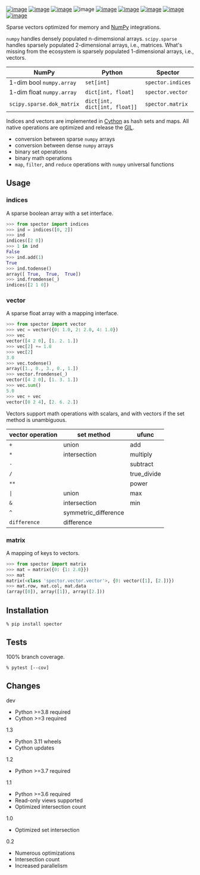 [![image](https://img.shields.io/pypi/v/spector.svg)](https://pypi.org/project/spector/)
[![image](https://img.shields.io/pypi/pyversions/spector.svg)](https://python3statement.org)
[![image](https://pepy.tech/badge/spector)](https://pepy.tech/project/spector)
![image](https://img.shields.io/pypi/status/spector.svg)
[![image](https://github.com/coady/spector/workflows/build/badge.svg)](https://github.com/coady/spector/actions)
[![image](https://codecov.io/gh/coady/spector/branch/main/graph/badge.svg)](https://codecov.io/gh/coady/spector/)
 [![image](https://github.com/coady/spector/workflows/codeql/badge.svg)](https://github.com/coady/spector/security/code-scanning)
[![image](https://img.shields.io/badge/code%20style-black-000000.svg)](https://pypi.org/project/black/)
[![image](http://mypy-lang.org/static/mypy_badge.svg)](http://mypy-lang.org/)

Sparse vectors optimized for memory and [NumPy](http://www.numpy.org) integrations.

`numpy` handles densely populated n-dimemsional arrays. `scipy.sparse` handles sparsely populated 2-dimensional arrays, i.e., matrices. What's missing from the ecosystem is sparsely populated 1-dimensional arrays, i.e., vectors.

NumPy | Python | Spector
----- | ------ | -------
1-dim bool `numpy.array` | `set[int]` | `spector.indices`
1-dim float `numpy.array` | `dict[int, float]` | `spector.vector`
`scipy.sparse.dok_matrix` | `dict[int, dict[int, float]]` | `spector.matrix`

Indices and vectors are implemented in [Cython](https://cython.org) as hash sets and maps. All native operations are optimized and release the [GIL](https://docs.python.org/3/glossary.html#term-global-interpreter-lock).

* conversion between sparse `numpy` arrays
* conversion between dense `numpy` arrays
* binary set operations
* binary math operations
* `map`, `filter`, and `reduce` operations with `numpy` universal functions

## Usage
### indices
A sparse boolean array with a set interface.

```python
>>> from spector import indices
>>> ind = indices([0, 2])
>>> ind
indices([2 0])
>>> 1 in ind
False
>>> ind.add(1)
True
>>> ind.todense()
array([ True,  True,  True])
>>> ind.fromdense(_)
indices([2 1 0])
```

### vector
A sparse float array with a mapping interface.

```python
>>> from spector import vector
>>> vec = vector({0: 1.0, 2: 2.0, 4: 1.0})
>>> vec
vector([4 2 0], [1. 2. 1.])
>>> vec[2] += 1.0
>>> vec[2]
3.0
>>> vec.todense()
array([1., 0., 3., 0., 1.])
>>> vector.fromdense(_)
vector([4 2 0], [1. 3. 1.])
>>> vec.sum()
5.0
>>> vec + vec
vector([0 2 4], [2. 6. 2.])
```

Vectors support math operations with scalars, and with vectors if the set method is unambiguous.

vector operation | set method | ufunc
---------------- | ---------- | -----
`+` | union | add
`*` | intersection | multiply
`-` | | subtract
`/` | | true_divide
`**` | | power
`\|` | union | max
`&` | intersection | min
`^` | symmetric_difference |
`difference` | difference |

### matrix
A mapping of keys to vectors.

```python
>>> from spector import matrix
>>> mat = matrix({0: {1: 2.0}})
>>> mat
matrix(<class 'spector.vector.vector'>, {0: vector([1], [2.])})
>>> mat.row, mat.col, mat.data
(array([0]), array([1]), array([2.]))
```

## Installation
```console
% pip install spector
```

## Tests
100% branch coverage.

```console
% pytest [--cov]
```

## Changes
dev

* Python >=3.8 required
* Cython >=3 required

1.3

* Python 3.11 wheels
* Cython updates

1.2

* Python >=3.7 required

1.1

* Python >=3.6 required
* Read-only views supported
* Optimized intersection count

1.0

* Optimized set intersection

0.2

* Numerous optimizations
* Intersection count
* Increased parallelism
